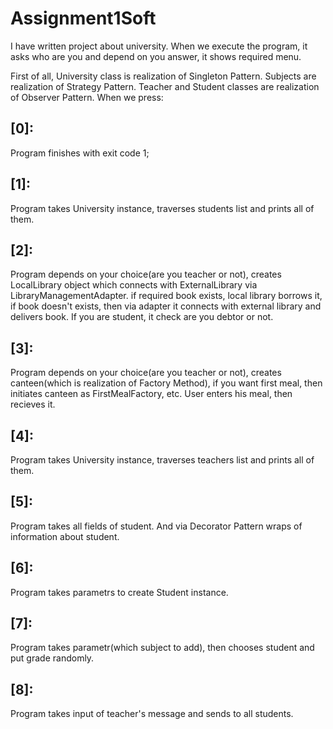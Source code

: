 # Assignment1Soft

I have written project about university. When we execute the program, it asks who are you and depend on you answer, it shows required menu.

First of all, University class is realization of Singleton Pattern. Subjects are realization of Strategy Pattern. Teacher and Student classes are realization of Observer Pattern.
When we press:

## [0]:
Program finishes with exit code 1;

## [1]:
Program takes University instance, traverses students list and prints all of them.

## [2]:
Program depends on your choice(are you teacher or not), creates LocalLibrary object which connects with ExternalLibrary via LibraryManagementAdapter. if required book exists, local library borrows it,
if book doesn't exists, then via adapter it connects with external library and delivers book. If you are student, it check are you debtor or not.

## [3]:
Program depends on your choice(are you teacher or not), creates canteen(which is realization of Factory Method), if you want first meal, then initiates canteen as FirstMealFactory, etc. User enters his meal, then recieves it.

## [4]:
Program takes University instance, traverses teachers list and prints all of them.

## [5]:
Program takes all fields of student. And via Decorator Pattern wraps of information about student.

## [6]:
Program takes parametrs to create Student instance.

## [7]:
Program takes parametr(which subject to add), then chooses student and put grade randomly.

## [8]:
Program takes input of teacher's message and sends to all students. 
